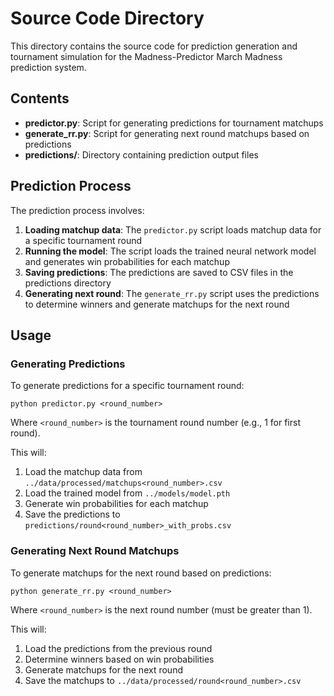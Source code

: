 # Source Code Directory

This directory contains the source code for prediction generation and tournament simulation for the Madness-Predictor March Madness prediction system.

## Contents

- **predictor.py**: Script for generating predictions for tournament matchups
- **generate_rr.py**: Script for generating next round matchups based on predictions
- **predictions/**: Directory containing prediction output files

## Prediction Process

The prediction process involves:

1. **Loading matchup data**: The `predictor.py` script loads matchup data for a specific tournament round
2. **Running the model**: The script loads the trained neural network model and generates win probabilities for each matchup
3. **Saving predictions**: The predictions are saved to CSV files in the predictions directory
4. **Generating next round**: The `generate_rr.py` script uses the predictions to determine winners and generate matchups for the next round

## Usage

### Generating Predictions

To generate predictions for a specific tournament round:

```
python predictor.py <round_number>
```

Where `<round_number>` is the tournament round number (e.g., 1 for first round).

This will:
1. Load the matchup data from `../data/processed/matchups<round_number>.csv`
2. Load the trained model from `../models/model.pth`
3. Generate win probabilities for each matchup
4. Save the predictions to `predictions/round<round_number>_with_probs.csv`

### Generating Next Round Matchups

To generate matchups for the next round based on predictions:

```
python generate_rr.py <round_number>
```

Where `<round_number>` is the next round number (must be greater than 1).

This will:
1. Load the predictions from the previous round
2. Determine winners based on win probabilities
3. Generate matchups for the next round
4. Save the matchups to `../data/processed/round<round_number>.csv`
